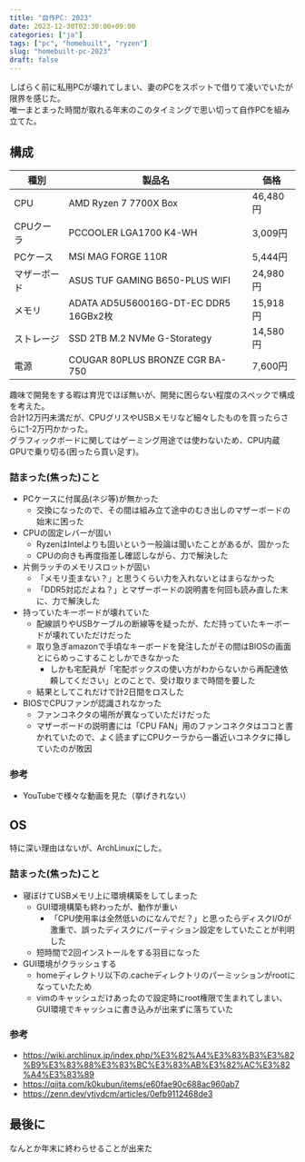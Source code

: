 ```yaml
---
title: "自作PC: 2023"
date: 2023-12-30T02:30:00+09:00
categories: ["ja"]
tags: ["pc", "homebuilt", "ryzen"]
slug: "homebuilt-pc-2023"
draft: false
---
```


しばらく前に私用PCが壊れてしまい、妻のPCをスポットで借りて凌いでいたが限界を感じた。  
唯一まとまった時間が取れる年末のこのタイミングで思い切って自作PCを組み立てた。  

## 構成

| 種別 | 製品名 | 価格 |
| -- | -- | -- |
| CPU | AMD Ryzen 7 7700X Box | 46,480円 |
| CPUクーラ | PCCOOLER LGA1700 K4-WH | 3,009円 | 
| PCケース | MSI MAG FORGE 110R | 5,444円 |
| マザーボード | ASUS TUF GAMING B650-PLUS WIFI | 24,980円 | 
| メモリ | ADATA AD5U560016G-DT-EC DDR5 16GBx2枚 | 15,918円 |
| ストレージ | SSD 2TB M.2 NVMe G-Storategy | 14,580円 |
| 電源 | COUGAR 80PLUS BRONZE CGR BA-750 | 7,600円 |

趣味で開発をする暇は育児でほぼ無いが、開発に困らない程度のスペックで構成を考えた。  
合計12万円未満だが、CPUグリスやUSBメモリなど細々したものを買ったらさらに1-2万円かかった。  
グラフィックボードに関してはゲーミング用途では使わないため、CPU内蔵GPUで乗り切る(困ったら買い足す)。  

### 詰まった(焦った)こと
- PCケースに付属品(ネジ等)が無かった
  - 交換になったので、その間は組み立て途中のむき出しのマザーボードの始末に困った
- CPUの固定レバーが固い
  - RyzenはIntelよりも固いという一般論は聞いたことがあるが、固かった
  - CPUの向きも再度指差し確認しながら、力で解決した
- 片側ラッチのメモリスロットが固い
  - 「メモリ歪まない？」と思うくらい力を入れないとはまらなかった
  - 「DDR5対応だよね？」とマザーボードの説明書を何回も読み直した末に、力で解決した
- 持っていたキーボードが壊れていた
  - 配線誤りやUSBケーブルの断線等を疑ったが、ただ持っていたキーボードが壊れていただけだった
  - 取り急ぎamazonで手頃なキーボードを発注したがその間はBIOSの画面とにらめっこすることしかできなかった
    - しかも宅配員が「宅配ボックスの使い方がわからないから再配達依頼してください」とのことで、受け取りまで時間を要した
  - 結果としてこれだけで計2日間をロスした
- BIOSでCPUファンが認識されなかった
  - ファンコネクタの場所が異なっていただけだった
  - マザーボードの説明書には「CPU FAN」用のファンコネクタはココと書かれていたので、よく読まずにCPUクーラから一番近いコネクタに挿していたのが敗因

### 参考
- YouTubeで様々な動画を見た（挙げきれない）


## OS
特に深い理由はないが、ArchLinuxにした。

### 詰まった(焦った)こと
- 寝ぼけてUSBメモリ上に環境構築をしてしまった
  - GUI環境構築も終わったが、動作が重い
    - 「CPU使用率は全然低いのになんでだ？」と思ったらディスクI/Oが激重で、誤ったディスクにパーティション設定をしていたことが判明した
  - 短時間で2回インストールをする羽目になった
- GUI環境がクラッシュする
  - homeディレクトリ以下の.cacheディレクトリのパーミッションがrootになっていたため
  - vimのキャッシュだけあったので設定時にroot権限で生まれてしまい、GUI環境でキャッシュに書き込みが出来ずに落ちていた


### 参考
- https://wiki.archlinux.jp/index.php/%E3%82%A4%E3%83%B3%E3%82%B9%E3%83%88%E3%83%BC%E3%83%AB%E3%82%AC%E3%82%A4%E3%83%89
- https://qiita.com/k0kubun/items/e60fae90c688ac960ab7
- https://zenn.dev/ytjvdcm/articles/0efb9112468de3 


## 最後に

なんとか年末に終わらせることが出来た
